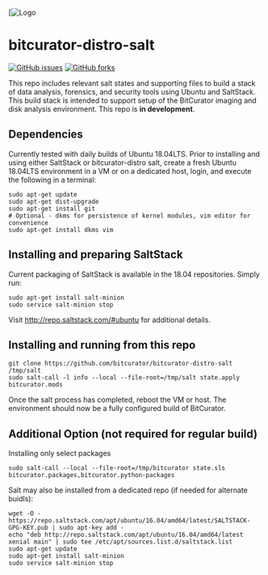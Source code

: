 [![Logo](https://wiki.bitcurator.net/downloads/BitCurator-400px.png)

# bitcurator-distro-salt

[![GitHub issues](https://img.shields.io/github/issues/bitcurator/bitcurator-distro-salt.svg)](https://github.com/bitcurator/bitcurator-distro-salt/issues)
[![GitHub forks](https://img.shields.io/github/forks/bitcurator/bitcurator-distro-salt.svg)](https://github.com/bitcurator/bitcurator-distro-salt/network)

This repo includes relevant salt states and supporting files to build a stack of data analysis, forensics, and security tools using Ubuntu and SaltStack. This build stack is intended to support setup of the BitCurator imaging and disk analysis environment. This repo is **in development**.

## Dependencies

Currently tested with daily builds of Ubuntu 18.04LTS. Prior to installing and using either SaltStack or bitcurator-distro salt, create a fresh Ubuntu 18.04LTS environment in a VM or on a dedicated host, login, and execute the following in a terminal:

```shell
sudo apt-get update
sudo apt-get dist-upgrade
sudo apt-get install git
# Optional - dkms for persistence of kernel modules, vim editor for convenience
sudo apt-get install dkms vim
```

## Installing and preparing SaltStack

Current packaging of SaltStack is available in the 18.04 repositories. Simply run:

```shell
sudo apt-get install salt-minion
sudo service salt-minion stop
```

Visit http://repo.saltstack.com/#ubuntu for additional details.

## Installing and running from this repo

```shell
git clone https://github.com/bitcurator/bitcurator-distro-salt /tmp/salt
sudo salt-call -l info --local --file-root=/tmp/salt state.apply bitcurator.mods
```

Once the salt process has completed, reboot the VM or host. The environment should now be a fully configured build of BitCurator.

## Additional Option (not required for regular build) 

Installing only select packages

```shell
sudo salt-call --local --file-root=/tmp/bitcurator state.sls bitcurator.packages,bitcurator.python-packages
```

Salt may also be installed from a dedicated repo (if needed for alternate buidls):

```shell
wget -O - https://repo.saltstack.com/apt/ubuntu/16.04/amd64/latest/SALTSTACK-GPG-KEY.pub | sudo apt-key add -
echo "deb http://repo.saltstack.com/apt/ubuntu/16.04/amd64/latest xenial main" | sudo tee /etc/apt/sources.list.d/saltstack.list
sudo apt-get update
sudo apt-get install salt-minion
sudo service salt-minion stop
```

